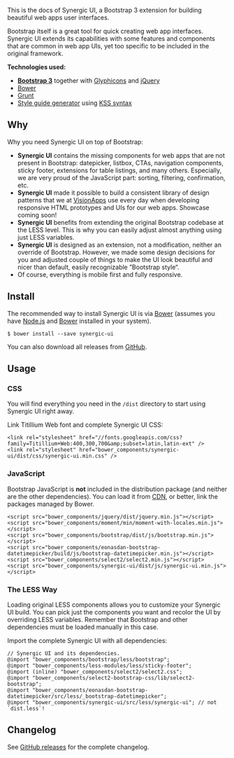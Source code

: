 <p class="lead">This is the docs of Synergic UI, a Bootstrap 3 extension for building beautiful web apps user
interfaces.</p>

Bootstrap itself is a great tool for quick creating web app interfaces. Synergic UI extends its capabilities with some
features and components that are common in web app UIs, yet too specific to be included in the original framework.

**Technologies used:**

- [**Bootstrap 3**](http://getbootstrap.com) together with [Glyphicons](http://glyphicons.com/) and
[jQuery](http://jquery.com)
- [Bower](http://bower.io)
- [Grunt](http://gruntjs.com)
- [Style guide generator](https://github.com/indieisaconcept/grunt-styleguide) using
[KSS syntax](http://warpspire.com/kss/syntax/)

<h2 id="why" class="page-header">Why</h2>

Why you need Synergic UI on top of Bootstrap:

- **Synergic UI** contains the missing components for web apps that are not present in Bootstrap: datepicker, listbox,
  CTAs, navigation components, sticky footer, extensions for table listings, and many others. Especially, we are very
  proud of the JavaScript part: sorting, filtering, confirmation, etc.
- **Synergic UI** made it possible to build a consistent library of design patterns that we at
  [VisionApps](http://www.visionapps.cz) use every day when developing responsive HTML prototypes and UIs for our web
  apps. Showcase coming soon!
- **Synergic UI** benefits from extending the original Bootstrap codebase at the LESS level. This is why you can easily
  adjust almost anything using just LESS variables.
- **Synergic UI** is designed as an extension, not a modification, neither an override of Bootstrap. However, we made some
  design decisions for you and adjusted couple of things to make the UI look beautiful and nicer than default, easily
  recognizable &rdquo;Bootstrap style&ldquo;.
- Of course, everything is mobile first and fully responsive.

<h2 id="install" class="page-header">Install</h2>

The recommended way to install Synergic UI is via [Bower](http://bower.io) (assumes you have
[Node.js](http://nodejs.org) and [Bower](http://bower.io) installed in your system).

```
$ bower install --save synergic-ui
```

You can also download all releases from [GitHub](https://github.com/visionappscz/synergic-ui/releases).

<h2 id="usage" class="page-header">Usage</h2>

### CSS
You will find everything you need in the `/dist` directory to start using Synergic UI right away.

Link Titillium Web font and complete Synergic UI CSS:

```
<link rel="stylesheet" href="//fonts.googleapis.com/css?family=Titillium+Web:400,300,700&amp;subset=latin,latin-ext" />
<link rel="stylesheet" href="bower_components/synergic-ui/dist/css/synergic-ui.min.css" />
```

### JavaScript
Bootstrap JavaScript is **not** included in the distribution package (and neither are the other dependencies). You can
load it from [CDN](http://www.bootstrapcdn.com), or better, link the packages managed by Bower.

```
<script src="bower_components/jquery/dist/jquery.min.js"></script>
<script src="bower_components/moment/min/moment-with-locales.min.js"></script>
<script src="bower_components/bootstrap/dist/js/bootstrap.min.js"></script>
<script src="bower_components/eonasdan-bootstrap-datetimepicker/build/js/bootstrap-datetimepicker.min.js"></script>
<script src="bower_components/select2/select2.min.js"></script>
<script src="bower_components/synergic-ui/dist/js/synergic-ui.min.js"></script>
```

### The LESS Way
Loading original LESS components allows you to customize your Synergic UI build. You can pick just the components you
want and recolor the UI by overriding LESS variables. Remember that Bootstrap and other dependencies must be loaded
manually in this case.

Import the complete Synergic UI with all dependencies:

```
// Synergic UI and its dependencies.
@import "bower_components/bootstrap/less/bootstrap";
@import "bower_components/less-modules/less/sticky-footer";
@import (inline) "bower_components/select2/select2.css";
@import "bower_components/select2-bootstrap-css/lib/select2-bootstrap";
@import "bower_components/eonasdan-bootstrap-datetimepicker/src/less/_bootstrap-datetimepicker";
@import "bower_components/synergic-ui/src/less/synergic-ui"; // not `dist.less`!
```

<h2 id="changelog" class="page-header">Changelog</h2>

See [GitHub releases](https://github.com/visionappscz/synergic-ui/releases) for the complete changelog.
